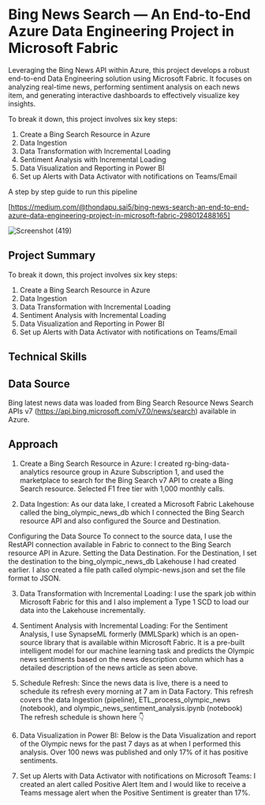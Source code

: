 # **Bing News Search — An End-to-End Azure Data Engineering Project in Microsoft Fabric**

Leveraging the Bing News API within Azure, this project develops a robust end-to-end Data Engineering solution using Microsoft Fabric. It focuses on analyzing real-time news, performing sentiment analysis on each news item, and generating interactive dashboards to effectively visualize key insights.

To break it down, this project involves six key steps:

1.	Create a Bing Search Resource in Azure
2.	Data Ingestion
3.	Data Transformation with Incremental Loading
4.	Sentiment Analysis with Incremental Loading
5.	Data Visualization and Reporting in Power BI
6.	Set up Alerts with Data Activator with notifications on Teams/Email

A step by step guide to run this pipeline

[https://medium.com/@thondapu.sai5/bing-news-search-an-end-to-end-azure-data-engineering-project-in-microsoft-fabric-298012488165]


![Screenshot (419)](https://github.com/user-attachments/assets/a414ca11-89d6-44f2-9a01-7ff3b1df2cbe)


## **Project Summary**


To break it down, this project involves six key steps:

1.	Create a Bing Search Resource in Azure
2.	Data Ingestion
3.	Data Transformation with Incremental Loading
4.	Sentiment Analysis with Incremental Loading
5.	Data Visualization and Reporting in Power BI
6.	Set up Alerts with Data Activator with notifications on Teams/Email


## **Technical Skills**



## **Data Source**
Bing latest news data was loaded from Bing Search Resource News Search APIs v7 (https://api.bing.microsoft.com/v7.0/news/search) available in Azure.


## **Approach**
1. Create a Bing Search Resource in Azure:
I created rg-bing-data-analytics resource group in Azure Subscription 1, and used the marketplace to search for the Bing Search v7 API to create a Bing Search resource. Selected F1 free tier with 1,000 monthly calls.

2. Data Ingestion:
As our data lake, I created a Microsoft Fabric Lakehouse called the bing_olympic_news_db which I connected the Bing Search resource API and also configured the Source and Destination.

Configuring the Data Source  To connect to the source data, I use the RestAPI connection available in Fabric to connect to the Bing Search resource API in Azure.
Setting the Data Destination. For the Destination, I set the destination to the bing_olympic_news_db Lakehouse I had created earlier. I also created a file path called olympic-news.json and set the file format to JSON.

3. Data Transformation with Incremental Loading:
I use the spark job within Microsoft Fabric for this and I also implement a Type 1 SCD to load our data into the Lakehouse incrementally.

4. Sentiment Analysis with Incremental Loading:
For the Sentiment Analysis, I use SynapseML formerly (MMLSpark) which is an open-source library that is available within Microsoft Fabric. It is a pre-built intelligent model for our machine learning task and predicts the Olympic news sentiments based on the news description column which has a detailed description of the news article as seen above.

5. Schedule Refresh:
Since the news data is live, there is a need to schedule its refresh every morning at 7 am in Data Factory. This refresh covers the data Ingestion (pipeline), ETL_process_olympic_news (notebook), and olympic_news_sentiment_analysis.ipynb (notebook) The refresh schedule is shown here 👇

6. Data Visualization in Power BI:
Below is the Data Visualization and report of the Olympic news for the past 7 days as at when I performed this analysis. Over 100 news was published and only 17% of it has positive sentiments.

7. Set up Alerts with Data Activator with notifications on Microsoft Teams:
I created an alert called Positive Alert Item and I would like to receive a Teams message alert when the Positive Sentiment is greater than 17%.
